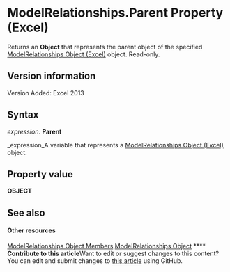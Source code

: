 
# ModelRelationships.Parent Property (Excel)

Returns an  **Object** that represents the parent object of the specified [ModelRelationships Object (Excel)](cd671af2-7fbc-4494-a3d0-07e9ad3e83bf.md) object. Read-only.


## Version information

Version Added: Excel 2013 


## Syntax

 _expression_. **Parent**

 _expression_A variable that represents a  [ModelRelationships Object (Excel)](cd671af2-7fbc-4494-a3d0-07e9ad3e83bf.md) object.


## Property value

 **OBJECT**


## See also


#### Other resources


 [ModelRelationships Object Members](95711631-5377-ef90-5708-0890b38ffa2f.md)
 [ModelRelationships Object](cd671af2-7fbc-4494-a3d0-07e9ad3e83bf.md)
****   **Contribute to this article**Want to edit or suggest changes to this content? You can edit and submit changes to  [this article](https://github.com/jhershey00/VBA_Excel_Test/OpenXMLCon/articles/f5cdea0a-1331-4a17-c63f-c58d84066914.md) using GitHub.

